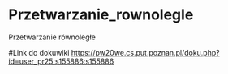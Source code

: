 # Przetwarzanie_rownolegle
Przetwarzanie równoległe

#Link do dokuwiki
https://pw20we.cs.put.poznan.pl/doku.php?id=user_pr25:s155886:s155886
